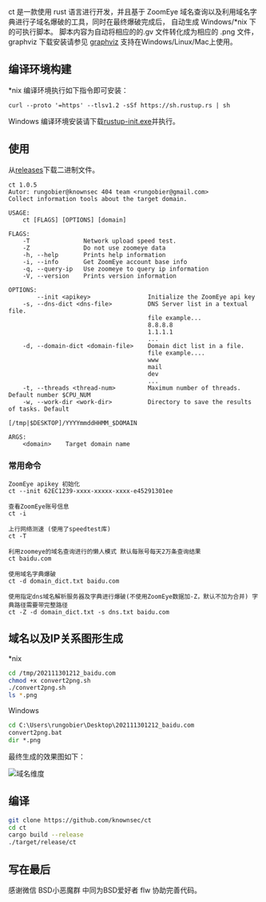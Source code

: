 ct 是一款使用 rust 语言进行开发，并且基于 ZoomEye 域名查询以及利用域名字典进行子域名爆破的工具，同时在最终爆破完成后， 自动生成 Windows/*nix 下的可执行脚本。 脚本内容为自动将相应的的.gv 文件转化成为相应的
.png 文件，graphviz 下载安装请参见 [graphviz](https://graphviz.org/download/)
支持在Windows/Linux/Mac上使用。

## 编译环境构建

*nix 编译环境执行如下指令即可安装：

```
curl --proto '=https' --tlsv1.2 -sSf https://sh.rustup.rs | sh
```
Windows 编译环境安装请下载[rustup-init.exe](https://static.rust-lang.org/rustup/dist/i686-pc-windows-gnu/rustup-init.exe)并执行。


## 使用

从[releases](https://github.com/knownsec/ct/releases "releases")下载二进制文件。

```
ct 1.0.5
Autor: rungobier@knownsec 404 team <rungobier@gmail.com>
Collect information tools about the target domain.

USAGE:
    ct [FLAGS] [OPTIONS] [domain]

FLAGS:
    -T               Network upload speed test.
    -Z               Do not use zoomeye data
    -h, --help       Prints help information
    -i, --info       Get ZoomEye account base info
    -q, --query-ip   Use zoomeye to query ip information
    -V, --version    Prints version information

OPTIONS:
        --init <apikey>                Initialize the ZoomEye api key 
    -s, --dns-dict <dns-file>          DNS Server list in a textual file.
                                       file example...
                                       8.8.8.8
                                       1.1.1.1
                                       ...
    -d, --domain-dict <domain-file>    Domain dict list in a file.
                                       file example....
                                       www
                                       mail
                                       dev
                                       ...
    -t, --threads <thread-num>         Maximum number of threads. Default number $CPU_NUM
    -w, --work-dir <work-dir>          Directory to save the results of tasks. Default
                                       [/tmp|$DESKTOP]/YYYYmmddHHMM_$DOMAIN

ARGS:
    <domain>    Target domain name

```

### 常用命令

```
ZoomEye apikey 初始化
ct --init 62EC1239-xxxx-xxxxx-xxxx-e45291301ee

查看ZoomEye账号信息
ct -i

上行网络测速 (使用了speedtest库)
ct -T

利用zoomeye的域名查询进行的懒人模式 默认每账号每天2万条查询结果
ct baidu.com

使用域名字典爆破
ct -d domain_dict.txt baidu.com

使用指定dns域名解析服务器及字典进行爆破(不使用ZoomEye数据加-Z，默认不加为合并) 字典路径需要带完整路径
ct -Z -d domain_dict.txt -s dns.txt baidu.com
```

## 域名以及IP关系图形生成

*nix

```bash
cd /tmp/202111301212_baidu.com
chmod +x convert2png.sh
./convert2png.sh
ls *.png
```

Windows

```bat
cd C:\Users\rungobier\Desktop\202111301212_baidu.com
convert2png.bat
dir *.png
```

最终生成的效果图如下：

![域名维度](./images/domain_graph.gv.svg)

## 编译

```bash
git clone https://github.com/knownsec/ct
cd ct
cargo build --release
./target/release/ct 
```

## 写在最后

感谢微信 BSD小恶魔群 中同为BSD爱好者 flw 协助完善代码。

